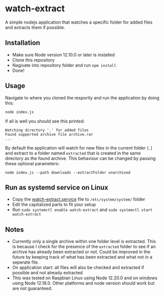 # watch-extract

A simple nodejs application that watches a specific folder for added files and extracts them if possible.

## Installation

- Make sure Node version 12.10.0 or later is installed
- Clone this repository
- Nagivate into repository folder and run `npm install`
- Done!

## Usage

Navigate to where you cloned the respority and run the application by doing this:

    node index.js

If all is well you should see this printed:

    Watching directory '.' for added files
    Found supported archive file archive.rar
    ...

By default the application will watch for new files in the current folder (`.`) and extract to a folder named `extracted` that is created in the same directory as the found archive. This behaviour can be changed by passing these optional parameters:

    node index.js --path downloads --extractFolder unarchived

## Run as systemd service on Linux

- Copy the [watch-extract.service](watch-extract.service) file to `/etc/system/system/` folder
- Edit the capitalized parts to fit your setup
- Run `sudo systemctl enable watch-extract` and `sudo systemctl start watch-extract`

## Notes

- Currently only a single archive within one folder level is extracted.
  This is because I check for the presence of the `extracted` folder to
  see if an archive has already been extracted or not. Could be improved in the future by keeping track of what has been extracted and what not in a seperate file.
- On application start: all files will also be checked and extracted if possible and not already extracted
- This was tested on Raspbian Linux using Node 12.20.0 and on windows using Node 12.18.0. Other platforms and node version should work but are not guaranteed.
